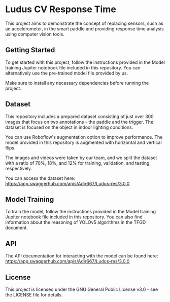 # Ludus CV Response Time

This project aims to demonstrate the concept of replacing sensors, such as an accelerometer, in the smart paddle and providing response time analysis using computer vision tools.

## Getting Started

To get started with this project, follow the instructions provided in the Model training Jupiter notebook file included in this repository. You can alternatively use the pre-trained model file provided by us.

Make sure to install any necessary dependencies before running the project.

## Dataset

This repository includes a prepared dataset consisting of just over 300 images that focus on two annotations - the paddle and the trigger. The dataset is focused on the object in indoor lighting conditions.

You can use Roboflow's augmentation option to improve performance. The model provided in this repository is augmented with horizontal and vertical flips.

The images and videos were taken by our team, and we split the dataset with a ratio of 70%, 18%, and 12% for training, validation, and testing, respectively.

You can access the dataset here: https://app.swaggerhub.com/apis/Adir667/Ludus-res/3.0.0

## Model Training

To train the model, follow the instructions provided in the Model training Jupiter notebook file included in this repository. You can also find information about the reasoning of YOLOv5 algorithms in the TFGD document.

## API

The API documentation for interacting with the model can be found here: https://app.swaggerhub.com/apis/Adir667/Ludus-res/3.0.0


## License

This project is licensed under the GNU General Public License v3.0 - see the LICENSE file for details.

